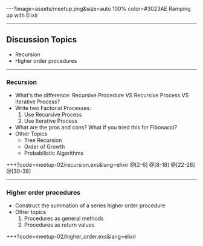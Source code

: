 ---?image=assets/meetup.png&size=auto 100% color=#3023AE
Ramping up with Elixir

---
## Discussion Topics
- Recursion
- Higher order procedures

---
### Recursion
- What's the difference: Recursive Procedure VS Recursive Process VS Iterative Process?
- Write two Factorial Processes:
    1. Use Recursive Process
    2. Use Iterative Process
- What are the pros and cons? What if you tried this for Fibonacci?
- Other Topics
    - Tree Recursion
    - Order of Growth
    - Probabilistic Algorithms

+++?code=meetup-02/recursion.exs&lang=elixir
@[2-6]
@[8-18]
@[22-28]
@[30-38]

---
### Higher order procedures
- Construct the summation of a series higher order procedure
- Other topics
    1. Procedures as general methods
    2. Procedures as return values

+++?code=meetup-02/higher_order.exs&lang=elixir
